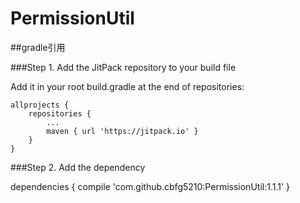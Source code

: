 # PermissionUtil

##gradle引用

###Step 1. Add the JitPack repository to your build file

Add it in your root build.gradle at the end of repositories:

	allprojects {
		repositories {
			...
			maven { url 'https://jitpack.io' }
		}
	}
  
  ###Step 2. Add the dependency
  
  dependencies {
	        compile 'com.github.cbfg5210:PermissionUtil:1.1.1'
	}
